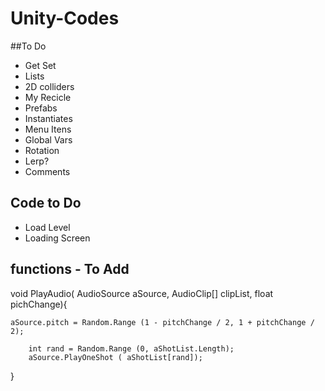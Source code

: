 # Unity-Codes

##To Do

- Get Set
- Lists
- 2D colliders
- My Recicle
- Prefabs
- Instantiates
- Menu Itens
- Global Vars
- Rotation
- Lerp?
- Comments


## Code to Do
- Load Level
- Loading Screen


## functions - To Add

void PlayAudio( AudioSource aSource, AudioClip[] clipList, float pichChange){
		
    aSource.pitch = Random.Range (1 - pitchChange / 2, 1 + pitchChange / 2);

		int rand = Random.Range (0, aShotList.Length);
		aSource.PlayOneShot ( aShotList[rand]);
}

